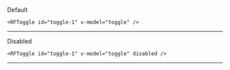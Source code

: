 Default

```vue
<RFToggle id="toggle-1" v-model="toggle" />
```

---

Disabled

```vue
<RFToggle id="toggle-1" v-model="toggle" disabled />
```

---
